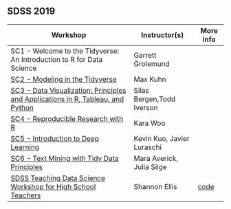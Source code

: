 SDSS 2019
---
|Workshop|Instructor(s)|More info|
|---|---|---|
|SC1 - Welcome to the Tidyverse: An Introduction to R for Data Science|Garrett Grolemund|   |
|[SC2 - Modeling in the Tidyverse](https://github.com/topepo/sdss-2019)|Max Kuhn|   | 
|[SC3 - Data Visualization: Principles and Applications in R, Tableau, and Python](https://github.com/WSU-DataScience/SDSS2019_clean_data)|Silas Bergen,Todd Iverson|   |
|[SC4 - Reproducible Research with R](https://github.com/karawoo/2019-05-29-reproducible-research)|Kara Woo|   |
|[SC5 - Introduction to Deep Learning](https://github.com/javierluraschi/deeplearning-sdss-2019)|Kevin Kuo, Javier Luraschi|   |
|[SC6 - Text Mining with Tidy Data Principles](https://github.com/juliasilge/sdss2019)|Mara Averick, Julia Silge|   |
|[SDSS Teaching Data Science Workshop for High School Teachers](https://docs.google.com/presentation/d/1Jzw_3X2RXWKTn7zH0uqx8JsiwsdG0ov5zr-vb16WGG4/edit#slide=id.p)|Shannon Ellis |[code](https://bit.ly/sdss_workshop)|






